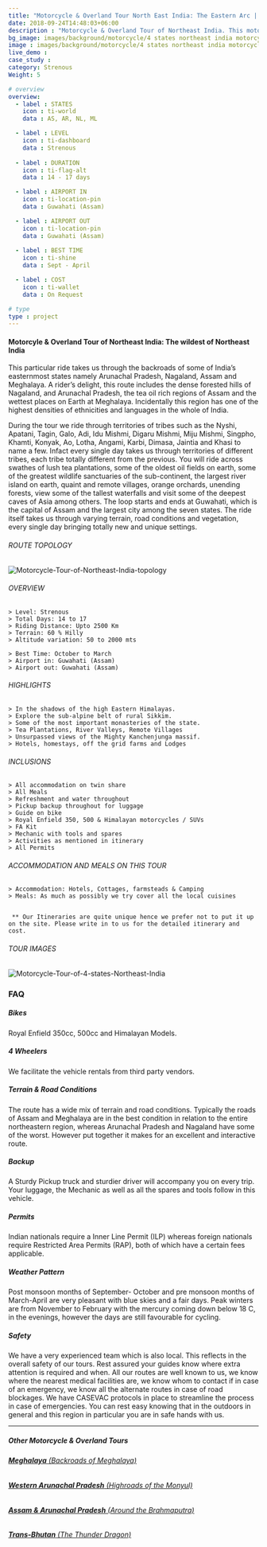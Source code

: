 ```yaml
---
title: "Motorcycle & Overland Tour North East India: The Eastern Arc | 4 states"
date: 2018-09-24T14:48:03+06:00
description : "Motorcycle & Overland Tour of Northeast India. This motorcycle & Overland tour of Northeast India takes you across Assam, Nagaland, Meghalaya nad Arunachal Pradesh"
bg_image: images/background/motorcycle/4 states northeast india motorcycle main.jpg
image : images/background/motorcycle/4 states northeast india motorcycle tour.jpg
live_demo : 
case_study : 
category: Strenous
Weight: 5

# overview
overview:
  - label : STATES
    icon : ti-world
    data : AS, AR, NL, ML

  - label : LEVEL
    icon : ti-dashboard
    data : Strenous
    
  - label : DURATION
    icon : ti-flag-alt
    data : 14 - 17 days

  - label : AIRPORT IN
    icon : ti-location-pin
    data : Guwahati (Assam)

  - label : AIRPORT OUT
    icon : ti-location-pin
    data : Guwahati (Assam)
    
  - label : BEST TIME
    icon : ti-shine
    data : Sept - April

  - label : COST
    icon : ti-wallet
    data : On Request

# type
type : project
---
```


#### Motorcyle & Overland Tour of Northeast India: The wildest of Northeast India

This particular ride takes us through the backroads of some of India’s easternmost states namely Arunachal Pradesh, Nagaland, Assam and Meghalaya. A rider’s delight, this route includes the dense forested hills of Nagaland, and Arunachal Pradesh, the tea oil rich  regions of Assam and the wettest places on Earth at Meghalaya. Incidentally this region has one of the highest densities of ethnicities and languages in the whole of India. 

During the tour we ride through territories of tribes such as the Nyshi, Apatani, Tagin, Galo, Adi, Idu Mishmi, Digaru Mishmi, Miju Mishmi, Singpho, Khamti, Konyak, Ao, Lotha, Angami, Karbi, Dimasa, Jaintia and Khasi to name a few. Infact every single day takes us through territories of different tribes, each tribe totally different from the previous. You will ride across swathes of lush tea plantations, some of the oldest oil fields on earth, some of the greatest wildlife sanctuaries of the sub-continent, the largest river island on earth, quaint and remote villages, orange orchards, unending forests, view some of the tallest waterfalls and visit some of the deepest caves of Asia among others. The loop starts and ends at Guwahati, which is the capital of Assam and the largest city among the seven states. The ride itself takes us through varying terrain, road conditions and vegetation, every single day bringing totally new and unique settings.

###### ROUTE TOPOLOGY

![Motorcycle-Tour-of-Northeast-India-topology](/images/background/motorcycle/4stetsmotottopo.jpg)

###### OVERVIEW
```
> Level: Strenous
> Total Days: 14 to 17
> Riding Distance: Upto 2500 Km
> Terrain: 60 % Hilly 
> Altitude variation: 50 to 2000 mts

> Best Time: October to March
> Airport in: Guwahati (Assam)
> Airport out: Guwahati (Assam)
```




###### HIGHLIGHTS
```
> In the shadows of the high Eastern Himalayas.
> Explore the sub-alpine belt of rural Sikkim.
> Some of the most important monasteries of the state.
> Tea Plantations, River Valleys, Remote Villages
> Unsurpassed views of the Mighty Kanchenjunga massif.
> Hotels, homestays, off the grid farms and Lodges
```

###### INCLUSIONS
```
> All accommodation on twin share
> All Meals
> Refreshment and water throughout
> Pickup backup throughout for luggage
> Guide on bike
> Royal Enfield 350, 500 & Himalayan motorcycles / SUVs
> FA Kit
> Mechanic with tools and spares
> Activities as mentioned in itinerary
> All Permits
```
###### ACCOMMODATION AND MEALS ON THIS TOUR
```
> Accommodation: Hotels, Cottages, farmsteads & Camping
> Meals: As much as possibly we try cover all the local cuisines
 
```
``` ** Our Itineraries are quite unique hence we prefer not to put it up on the site. Please write in to us for the detailed itinerary and cost.```

###### TOUR IMAGES

![Motorcycle-Tour-of-4-states-Northeast-India](/images/background/motorcycle/4statesnemotorcyclegallery.jpg)



### FAQ

##### Bikes

Royal Enfield 350cc, 500cc and Himalayan Models.

##### 4 Wheelers

We facilitate the vehicle rentals from third party vendors.

##### Terrain & Road Conditions

The route has a wide mix of terrain and road conditions. Typically the roads of Assam and Meghalaya are in the best condition in relation to the entire northeastern region, whereas Arunachal Pradesh and Nagaland have some of the worst. However put together it makes for an excellent and interactive route.

##### Backup
A Sturdy Pickup truck and sturdier driver will accompany you on every trip. Your luggage, the Mechanic as well as all the spares and tools follow in this vehicle.

##### Permits
Indian nationals require a Inner Line Permit (ILP) whereas foreign nationals require Restricted Area Permits (RAP), both of which have a certain fees applicable.

##### Weather Pattern
Post monsoon months of September- October and pre monsoon months of March-April are very pleasant with blue skies and a fair days. Peak winters are from November to February with the mercury coming down below 18 C, in the evenings, however the days are still favourable for cycling.

##### Safety 
We have a very experienced team which is also local. This reflects in the overall safety of our tours. Rest assured your guides know where extra attention is required and when. All our routes are well known to us, we know where the nearest medical facilities are, we know whom to contact if in case of an emergency, we know all the alternate routes in case of road blockages. We have CASEVAC protocols in place to streamline the process in case of emergencies. You can rest easy knowing that in the outdoors in general and this region in particular you are in safe hands with us.


---

##### Other Motorcycle & Overland Tours

###### [**Meghalaya** (Backroads of Meghalaya)](/motorcycle/trans-meghalaya-motorcycle-overland/) 
###### [**Western Arunachal Pradesh** (Highroads of the Monyul)](/motorcycle/motorcycle-overland-tour-western-arunachal-pradesh/)  
###### [**Assam & Arunachal Pradesh** (Around the Brahmaputra)](/motorcycle/motorcycle-overland-assam-arunachal-pradesh/)  
###### [**Trans-Bhutan** (The Thunder Dragon)](/motorcycle/trans-bhutan-motorcycle-overland-tour/) 